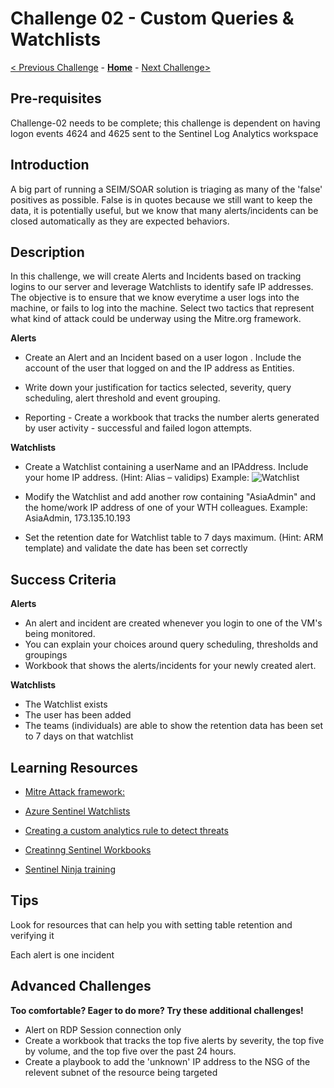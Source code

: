 
# Challenge 02 - Custom Queries & Watchlists

[< Previous Challenge](./Challenge-01.md) - **[Home](../README.md)** - [Next Challenge>](./Challenge-03.md)

## Pre-requisites

Challenge-02 needs to be complete; this challenge is dependent on having logon events 4624 and 4625 sent to the Sentinel Log Analytics workspace

## Introduction

A big part of running a SEIM/SOAR solution is triaging as many of the 'false' positives as possible.  False is in quotes because we still want to keep the data, it is potentially useful, but we know that many alerts/incidents can be closed automatically as they are expected behaviors.

## Description
In this challenge, we will create Alerts and Incidents based on tracking logins to our server and leverage Watchlists to identify safe IP addresses.  The objective is to ensure that we know everytime a user logs into the machine, or fails to log into the machine.  Select two tactics that represent what kind of attack could be underway using the Mitre.org framework.


**Alerts**

-  Create an Alert and an Incident based on a user logon . Include the account of the user that logged on and the IP address as Entities.

-  Write down your justification for tactics selected, severity, query scheduling, alert threshold and event grouping.

-  Reporting - Create a workbook that tracks the number alerts generated by user activity - successful and failed logon attempts.


**Watchlists**

-  Create a Watchlist containing a userName and an IPAddress. Include your home IP address.  (Hint:  Alias – validips) Example:
      ![Watchlist](../Images/challenge02-watchlist.png)



-  Modify the Watchlist and add another row containing "AsiaAdmin" and the home/work IP address of one of your WTH colleagues.
Example:  AsiaAdmin, 173.135.10.193

-  Set the retention date for Watchlist table to 7 days maximum. (Hint: ARM template) and validate the date has been set correctly


## Success Criteria

**Alerts**

- An alert and incident are created whenever you login to one of the VM's being monitored.
- You can explain your choices around query scheduling, thresholds and groupings
- Workbook that shows the alerts/incidents for your newly created alert.


**Watchlists**

- The Watchlist exists
- The user has been added
- The teams (individuals) are able to show the retention data has been set to 7 days on that watchlist

## Learning Resources

- [Mitre Attack framework:]( https://attack.mitre.org/)

- [Azure Sentinel Watchlists]( https://docs.microsoft.com/en-us/azure/sentinel/watchlists)

- [Creating a custom analytics rule to detect threats]( https://docs.microsoft.com/en-us/azure/sentinel/detect-threats-custom)

- [Creatinng Sentinel Workbooks]( https://techcommunity.microsoft.com/t5/microsoft-sentinel-blog/azure-sentinel-workbooks-101-with-sample-workbook/ba-p/1409216)

- [Sentinel Ninja training ](https://techcommunity.microsoft.com/t5/azure-sentinel/the-ninja-training-2021-edition-is-out/ba-p/2027400 )



## Tips

Look for resources that can help you with setting table retention and verifying it

Each alert is one incident


## Advanced Challenges

**Too comfortable?  Eager to do more?  Try these additional challenges!**

- Alert on RDP Session connection only
- Create a workbook that tracks the top five alerts by severity, the top five by volume, and the top five over the past 24 hours.
- Create a playbook to add the 'unknown' IP address to the NSG of the relevent subnet of the resource being targeted
